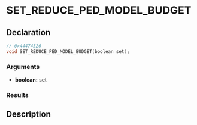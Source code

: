 # SET_REDUCE_PED_MODEL_BUDGET

## Declaration
```cpp
// 0x44474526
void SET_REDUCE_PED_MODEL_BUDGET(boolean set);
```

### Arguments
- **boolean:** set

### Results

## Description
